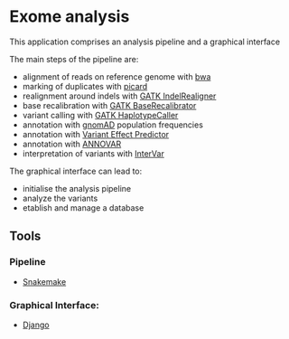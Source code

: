 Exome analysis
==============
This application comprises an analysis pipeline and a graphical interface

The main steps of the pipeline are:
- alignment of reads on reference genome with [bwa](http://bio-bwa.sourceforge.net/)
- marking of duplicates with [picard](http://broadinstitute.github.io/picard/)
- realignment around indels with [GATK IndelRealigner](https://software.broadinstitute.org/gatk/)
- base recalibration with [GATK BaseRecalibrator](https://software.broadinstitute.org/gatk/documentation/article.php?id=44)
- variant calling with [GATK HaplotypeCaller](https://software.broadinstitute.org/gatk/documentation/tooldocs/current/org_broadinstitute_hellbender_tools_walkers_haplotypecaller_HaplotypeCaller.php)
- annotation with [gnomAD](http://gnomad.broadinstitute.org/) population frequencies
- annotation with [Variant Effect Predictor](http://www.ensembl.org/info/docs/tools/vep/index.html)  
- annotation with [ANNOVAR](https://doc-openbio.readthedocs.io/projects/annovar/en/latest/)  
- interpretation of variants with [InterVar](https://github.com/WGLab/InterVar)  

The graphical interface can lead to:
- initialise the analysis pipeline
- analyze the variants
- etablish and manage a database

## Tools
### Pipeline
- [Snakemake](https://snakemake.readthedocs.io/)

### Graphical Interface:
-  [Django](https://www.djangoproject.com/)

